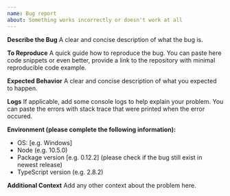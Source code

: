 ```yaml
---
name: Bug report
about: Something works incorrectly or doesn't work at all
---
```


**Describe the Bug**
A clear and concise description of what the bug is.

**To Reproduce**
A quick guide how to reproduce the bug.
You can paste here code snippets or even better, provide a link to the repository with minimal reproducible code example.

**Expected Behavior**
A clear and concise description of what you expected to happen.

**Logs**
If applicable, add some console logs to help explain your problem.
You can paste the errors with stack trace that were printed when the error occured.

**Environment (please complete the following information):**

- OS: [e.g. Windows]
- Node (e.g. 10.5.0)
- Package version [e.g. 0.12.2] (please check if the bug still exist in newest release)
- TypeScript version (e.g. 2.8.2)

**Additional Context**
Add any other context about the problem here.
